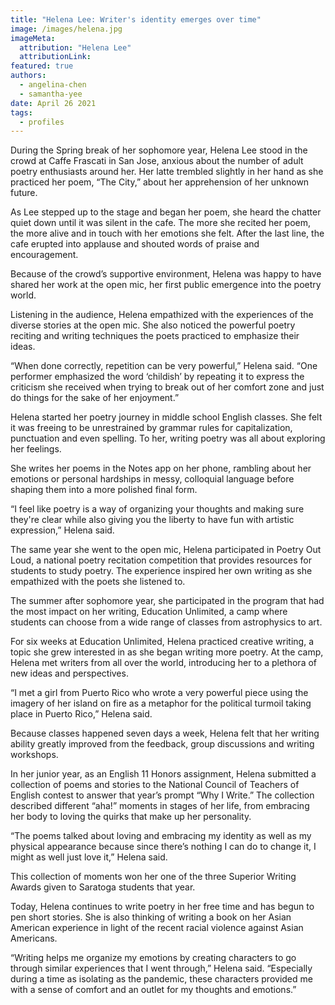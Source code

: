 ```yaml
---
title: "Helena Lee: Writer's identity emerges over time"
image: /images/helena.jpg
imageMeta:
  attribution: "Helena Lee"
  attributionLink:
featured: true
authors:
  - angelina-chen
  - samantha-yee
date: April 26 2021
tags:
  - profiles
---
```


During the Spring break of her sophomore year, Helena Lee stood in the
crowd at Caffe Frascati in San Jose, anxious about the number of adult
poetry enthusiasts around her. Her latte trembled slightly in her hand
as she practiced her poem, “The City,” about her apprehension of her
unknown future.

As Lee stepped up to the stage and began her poem, she heard the chatter
quiet down until it was silent in the cafe. The more she recited her
poem, the more alive and in touch with her emotions she felt. After the
last line, the cafe erupted into applause and shouted words of praise
and encouragement.

Because of the crowd’s supportive environment, Helena was happy to have
shared her work at the open mic, her first public emergence into the
poetry world.

Listening in the audience, Helena empathized with the experiences of the
diverse stories at the open mic. She also noticed the powerful poetry
reciting and writing techniques the poets practiced to emphasize their
ideas.

“When done correctly, repetition can be very powerful,” Helena said.
“One performer emphasized the word ‘childish’ by repeating it to express
the criticism she received when trying to break out of her comfort zone
and just do things for the sake of her enjoyment.”

Helena started her poetry journey in middle school English classes. She
felt it was freeing to be unrestrained by grammar rules for
capitalization, punctuation and even spelling. To her, writing poetry
was all about exploring her feelings.

She writes her poems in the Notes app on her phone, rambling about her
emotions or personal hardships in messy, colloquial language before
shaping them into a more polished final form.

“I feel like poetry is a way of organizing your thoughts and making sure
they're clear while also giving you the liberty to have fun with
artistic expression,” Helena said.

The same year she went to the open mic, Helena participated in Poetry
Out Loud, a national poetry recitation competition that provides
resources for students to study poetry. The experience inspired her own
writing as she empathized with the poets she listened to.

The summer after sophomore year, she participated in the program that
had the most impact on her writing, Education Unlimited, a camp where
students can choose from a wide range of classes from astrophysics to
art.

For six weeks at Education Unlimited, Helena practiced creative writing,
a topic she grew interested in as she began writing more poetry. At the
camp, Helena met writers from all over the world, introducing her to a
plethora of new ideas and perspectives.

“I met a girl from Puerto Rico who wrote a very powerful piece using the
imagery of her island on fire as a metaphor for the political turmoil
taking place in Puerto Rico,” Helena said.

Because classes happened seven days a week, Helena felt that her writing
ability greatly improved from the feedback, group discussions and
writing workshops.

In her junior year, as an English 11 Honors assignment, Helena submitted
a collection of poems and stories to the National Council of Teachers of
English contest to answer that year’s prompt “Why I Write.” The
collection described different “aha!” moments in stages of her life,
from embracing her body to loving the quirks that make up her
personality.

“The poems talked about loving and embracing my identity as well as my
physical appearance because since there’s nothing I can do to change it,
I might as well just love it,” Helena said.

This collection of moments won her one of the three Superior Writing
Awards given to Saratoga students that year.

Today, Helena continues to write poetry in her free time and has begun
to pen short stories. She is also thinking of writing a book on her
Asian American experience in light of the recent racial violence against
Asian Americans.

“Writing helps me organize my emotions by creating characters to go
through similar experiences that I went through,” Helena said.
“Especially during a time as isolating as the pandemic, these characters
provided me with a sense of comfort and an outlet for my thoughts and
emotions.”

